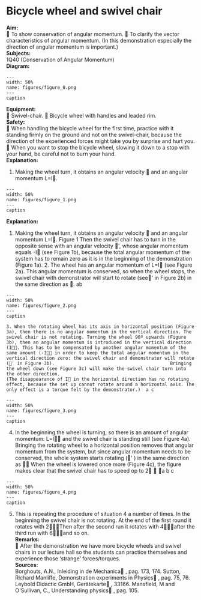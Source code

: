 # Bicycle wheel and swivel chair 
    
<b> Aim: </b>  
  To show conservation of angular momentum.  To clarify the vector characteristics of angular momentum. (In this demonstration especially the direction of angular momentum is important.)   
<b> Subjects: </b>  
 1Q40 (Conservation of Angular Momentum)   
<b> Diagram: </b>  
    
```{figure} figures/figure_0.png  
---  
width: 50%  
name: figures/figure_0.png  
---  
caption  
``` 
    
<b> Equipment: </b>  
  Swivel-chair.  Bicycle wheel with handles and leaded rim.   
<b> Safety: </b>  
  When handling the bicycle wheel for the first time, practice with it standing firmly on the ground and not on the swivel-chair, because the direction of the experienced forces might take you by surprise and hurt you.  When you want to stop the bicycle wheel, slowing it down to a stop with your hand, be careful not to burn your hand.     
<b> Explanation: </b>  
 1. Making the wheel turn, it obtains an angular velocity  and an angular momentum L=I.    
```{figure} figures/figure_1.png  
---  
width: 50%  
name: figures/figure_1.png  
---  
caption  
``` 
     
<b> Explanation: </b>  
 1. Making the wheel turn, it obtains an angular velocity  and an angular momentum L=I.  Figure 1 Then the swivel chair has to turn in the opposite sense with an angular velocity ', whose angular momentum equals -I (see Figure 1b), because the total angular momentum of the system has to remain zero as it is in the beginning of the demonstration (Figure 1a).  2. The wheel has an angular momentum of L=I (see Figure 2a). This angular momentum is conserved, so when the wheel stops, the swivel chair with demonstrator will start to rotate (see' in Figure 2b) in the same direction as . ab  
```{figure} figures/figure_2.png  
---  
width: 50%  
name: figures/figure_2.png  
---  
caption  
``` 
    3. When the rotating wheel has its axis in horizontal position (Figure 3a), then there is no angular momentum in the vertical direction. The swivel chair is not rotating. Turning the wheel 90º upwards (Figure 3b), then an angular momentum is introduced in the vertical direction (I. This has to be compensated by another angular momentum of the same amount (-I in order to keep the total angular momentum in the vertical direction zero: the swivel chair and demonstrator will rotate (' in Figure 3b).                                           Bringing the wheel down (see Figure 3c) will make the swivel chair turn into the other direction.                                                                               (The disappearance of I in the horizontal direction has no rotating effect, because the set up cannot rotate around a horizontal axis. The only effect is a torque felt by the demonstrator.)  a c   
```{figure} figures/figure_3.png  
---  
width: 50%  
name: figures/figure_3.png  
---  
caption  
``` 
 4. In the beginning the wheel is turning, so there is an amount of angular momentum: L=I and the swivel chair is standing still (see Figure 4a). Bringing the rotating wheel to a horizontal position removes that angular momentum from the system, but since angular momentum needs to be conserved, the whole system starts rotating (' ) in the same direction as  When the wheel is lowered once more (Figure 4c), the figure makes clear that the swivel chair has to speed op to 2   a b c    
```{figure} figures/figure_4.png  
---  
width: 50%  
name: figures/figure_4.png  
---  
caption  
``` 
 5. This is repeating the procedure of situation 4 a number of times. In the beginning the swivel chair is not rotating. At the end of the first round it rotates with 2Then after the second run it rotates with 4after the third run with 6and so on.   
<b> Remarks: </b>  
  After the demonstration we have more bicycle wheels and swivel chairs in our lecture hall so the students can practice themselves and experience those ‘strange’ forces/torques.   
<b> Sources: </b>  
 Borghouts, A.N., Inleiding in de Mechanica , pag. 173, 174. Sutton, Richard Manliffe, Demonstration experiments in Physics , pag. 75, 76. Leybold Didactic GmbH, Gerätekarte , 33166. Mansfield, M and O'Sullivan, C., Understanding physics , pag. 105.  